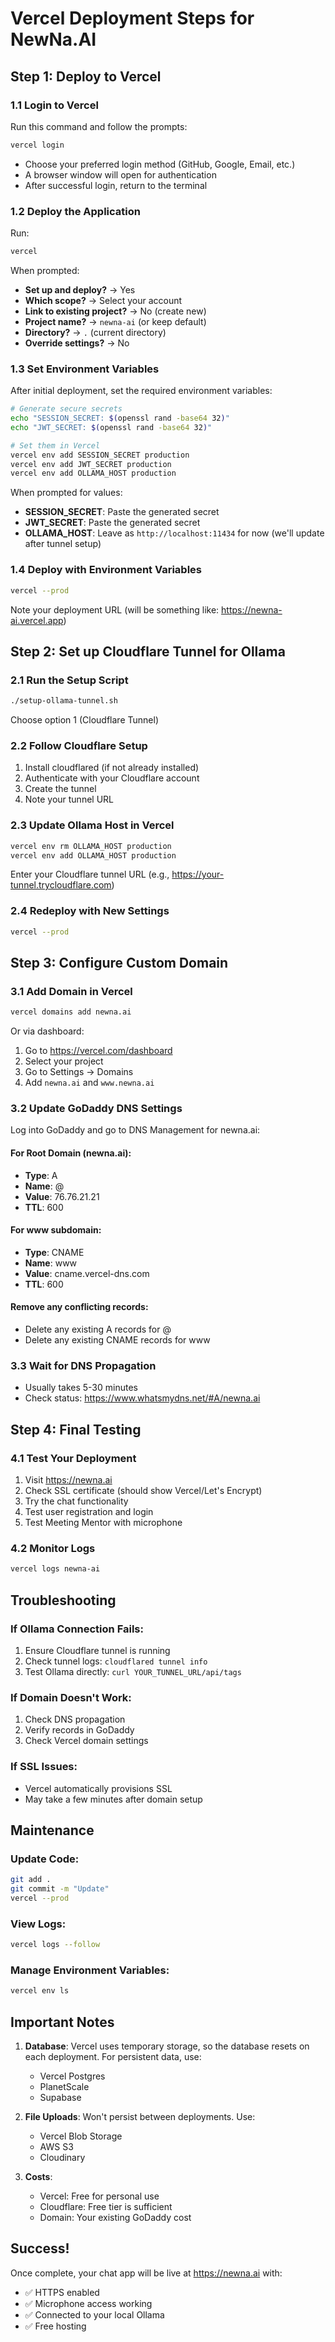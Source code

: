# Vercel Deployment Steps for NewNa.AI

## Step 1: Deploy to Vercel

### 1.1 Login to Vercel
Run this command and follow the prompts:
```bash
vercel login
```
- Choose your preferred login method (GitHub, Google, Email, etc.)
- A browser window will open for authentication
- After successful login, return to the terminal

### 1.2 Deploy the Application
Run:
```bash
vercel
```

When prompted:
- **Set up and deploy?** → Yes
- **Which scope?** → Select your account
- **Link to existing project?** → No (create new)
- **Project name?** → `newna-ai` (or keep default)
- **Directory?** → `.` (current directory)
- **Override settings?** → No

### 1.3 Set Environment Variables
After initial deployment, set the required environment variables:

```bash
# Generate secure secrets
echo "SESSION_SECRET: $(openssl rand -base64 32)"
echo "JWT_SECRET: $(openssl rand -base64 32)"

# Set them in Vercel
vercel env add SESSION_SECRET production
vercel env add JWT_SECRET production
vercel env add OLLAMA_HOST production
```

When prompted for values:
- **SESSION_SECRET**: Paste the generated secret
- **JWT_SECRET**: Paste the generated secret
- **OLLAMA_HOST**: Leave as `http://localhost:11434` for now (we'll update after tunnel setup)

### 1.4 Deploy with Environment Variables
```bash
vercel --prod
```

Note your deployment URL (will be something like: https://newna-ai.vercel.app)

## Step 2: Set up Cloudflare Tunnel for Ollama

### 2.1 Run the Setup Script
```bash
./setup-ollama-tunnel.sh
```
Choose option 1 (Cloudflare Tunnel)

### 2.2 Follow Cloudflare Setup
1. Install cloudflared (if not already installed)
2. Authenticate with your Cloudflare account
3. Create the tunnel
4. Note your tunnel URL

### 2.3 Update Ollama Host in Vercel
```bash
vercel env rm OLLAMA_HOST production
vercel env add OLLAMA_HOST production
```
Enter your Cloudflare tunnel URL (e.g., https://your-tunnel.trycloudflare.com)

### 2.4 Redeploy with New Settings
```bash
vercel --prod
```

## Step 3: Configure Custom Domain

### 3.1 Add Domain in Vercel
```bash
vercel domains add newna.ai
```

Or via dashboard:
1. Go to https://vercel.com/dashboard
2. Select your project
3. Go to Settings → Domains
4. Add `newna.ai` and `www.newna.ai`

### 3.2 Update GoDaddy DNS Settings

Log into GoDaddy and go to DNS Management for newna.ai:

#### For Root Domain (newna.ai):
- **Type**: A
- **Name**: @
- **Value**: 76.76.21.21
- **TTL**: 600

#### For www subdomain:
- **Type**: CNAME
- **Name**: www
- **Value**: cname.vercel-dns.com
- **TTL**: 600

#### Remove any conflicting records:
- Delete any existing A records for @
- Delete any existing CNAME records for www

### 3.3 Wait for DNS Propagation
- Usually takes 5-30 minutes
- Check status: https://www.whatsmydns.net/#A/newna.ai

## Step 4: Final Testing

### 4.1 Test Your Deployment
1. Visit https://newna.ai
2. Check SSL certificate (should show Vercel/Let's Encrypt)
3. Try the chat functionality
4. Test user registration and login
5. Test Meeting Mentor with microphone

### 4.2 Monitor Logs
```bash
vercel logs newna-ai
```

## Troubleshooting

### If Ollama Connection Fails:
1. Ensure Cloudflare tunnel is running
2. Check tunnel logs: `cloudflared tunnel info`
3. Test Ollama directly: `curl YOUR_TUNNEL_URL/api/tags`

### If Domain Doesn't Work:
1. Check DNS propagation
2. Verify records in GoDaddy
3. Check Vercel domain settings

### If SSL Issues:
- Vercel automatically provisions SSL
- May take a few minutes after domain setup

## Maintenance

### Update Code:
```bash
git add .
git commit -m "Update"
vercel --prod
```

### View Logs:
```bash
vercel logs --follow
```

### Manage Environment Variables:
```bash
vercel env ls
```

## Important Notes

1. **Database**: Vercel uses temporary storage, so the database resets on each deployment. For persistent data, use:
   - Vercel Postgres
   - PlanetScale
   - Supabase

2. **File Uploads**: Won't persist between deployments. Use:
   - Vercel Blob Storage
   - AWS S3
   - Cloudinary

3. **Costs**:
   - Vercel: Free for personal use
   - Cloudflare: Free tier is sufficient
   - Domain: Your existing GoDaddy cost

## Success!
Once complete, your chat app will be live at https://newna.ai with:
- ✅ HTTPS enabled
- ✅ Microphone access working
- ✅ Connected to your local Ollama
- ✅ Free hosting